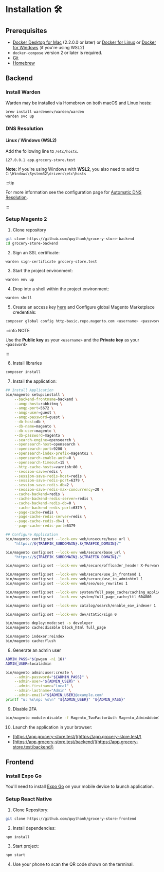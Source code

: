 # Installation 🛠️

## Prerequisites

- [Docker Desktop for Mac](https://docs.docker.com/desktop/setup/install/mac-install/) (2.2.0.0 or later)
or [Docker for Linux](https://docs.docker.com/desktop/setup/install/linux/)
or [Docker for Windows](https://docs.docker.com/desktop/setup/install/windows-install/) (if you're using WSL2)
- `docker-compose` version 2 or later is required.
- [Git](https://git-scm.com/downloads)
- [Homebrew](https://brew.sh/)

## Backend

### Install Warden

Warden may be installed via Homebrew on both macOS and Linux hosts:

```bash
brew install wardenenv/warden/warden
warden svc up
```

### DNS Resolution

#### Linux / Windows (WSL2)

Add the following line to `/etc/hosts`.

```
127.0.0.1 app.grocery-store.test
```

**Note:** If you're using Windows with **WSL2**, you also need to add to `C:\Windows\System32\drivers\etc\hosts`


:::tip

For more information see the configuration page for [Automatic DNS Resolution](./configuration/auto-dns-resolv.md).

:::

### Setup Magento 2

1. Clone repository

```bash
git clone https://github.com/quythanh/grocery-store-backend
cd grocery-store-backend
```

2. Sign an SSL certificate:

```bash
warden sign-certificate grocery-store.test
```

3. Start the project environment:

```bash
warden env up
```

4. Drop into a shell within the project environment:

```bash
warden shell
```

5. Create an access key [here](https://commercemarketplace.adobe.com/customer/accessKeys/) and Configure global Magento Marketplace credentials:

```bash
composer global config http-basic.repo.magento.com <username> <password>
```

:::info NOTE

Use the **Public key** as your `<username>` and the **Private key** as your `<password>`

:::

6. Install libraries

```bash
composer install
```

7. Install the application:

```bash
## Install Application
bin/magento setup:install \
    --backend-frontname=backend \
    --amqp-host=rabbitmq \
    --amqp-port=5672 \
    --amqp-user=guest \
    --amqp-password=guest \
    --db-host=db \
    --db-name=magento \
    --db-user=magento \
    --db-password=magento \
    --search-engine=opensearch \
    --opensearch-host=opensearch \
    --opensearch-port=9200 \
    --opensearch-index-prefix=magento2 \
    --opensearch-enable-auth=0 \
    --opensearch-timeout=15 \
    --http-cache-hosts=varnish:80 \
    --session-save=redis \
    --session-save-redis-host=redis \
    --session-save-redis-port=6379 \
    --session-save-redis-db=2 \
    --session-save-redis-max-concurrency=20 \
    --cache-backend=redis \
    --cache-backend-redis-server=redis \
    --cache-backend-redis-db=0 \
    --cache-backend-redis-port=6379 \
    --page-cache=redis \
    --page-cache-redis-server=redis \
    --page-cache-redis-db=1 \
    --page-cache-redis-port=6379

## Configure Application
bin/magento config:set --lock-env web/unsecure/base_url \
    "https://${TRAEFIK_SUBDOMAIN}.${TRAEFIK_DOMAIN}/"

bin/magento config:set --lock-env web/secure/base_url \
    "https://${TRAEFIK_SUBDOMAIN}.${TRAEFIK_DOMAIN}/"

bin/magento config:set --lock-env web/secure/offloader_header X-Forwarded-Proto

bin/magento config:set --lock-env web/secure/use_in_frontend 1
bin/magento config:set --lock-env web/secure/use_in_adminhtml 1
bin/magento config:set --lock-env web/seo/use_rewrites 1

bin/magento config:set --lock-env system/full_page_cache/caching_application 2
bin/magento config:set --lock-env system/full_page_cache/ttl 604800

bin/magento config:set --lock-env catalog/search/enable_eav_indexer 1

bin/magento config:set --lock-env dev/static/sign 0

bin/magento deploy:mode:set -s developer
bin/magento cache:disable block_html full_page

bin/magento indexer:reindex
bin/magento cache:flush
```

8. Generate an admin user

```bash
ADMIN_PASS="$(pwgen -n1 16)"
ADMIN_USER=localadmin

bin/magento admin:user:create \
    --admin-password="${ADMIN_PASS}" \
    --admin-user="${ADMIN_USER}" \
    --admin-firstname="Local" \
    --admin-lastname="Admin" \
    --admin-email="${ADMIN_USER}@example.com"
printf "u: %s\np: %s\n" "${ADMIN_USER}" "${ADMIN_PASS}"
```

9. Disable 2FA

```bash
bin/magento module:disable -f Magento_TwoFactorAuth Magento_AdminAdobeImsTwoFactorAuth
```

10. Launch the application in your browser:

- [https://app.grocery-store.test/](https://app.grocery-store.test/)
- [https://app.grocery-store.test/backend/](https://app.grocery-store.test/backend/)

## Frontend

### Install Expo Go

You'll need to install [Expo Go](https://expo.dev/go) on your mobile device to launch application.


### Setup React Native

1. Clone Repository:

```bash
git clone https://github.com/quythanh/grocery-store-frontend
```


2. Install dependencies:

```bash
npm install
```

3. Start project:

```bash
npm start
```

4. Use your phone to scan the QR code shown on the terminal.
